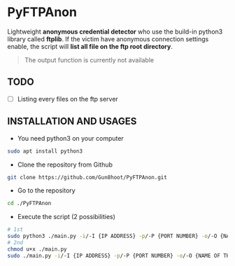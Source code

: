 # PyFTPAnon
Lightweight **anonymous credential detector** who use the build-in python3 library called **ftplib**. If the victim have anonymous connection settings enable, the script will **list all file on the ftp root directory**.
> The output function is currently not available
## TODO
- [  ] Listing every files on the ftp server
## INSTALLATION AND USAGES
- You need python3 on your computer 
```bash
sudo apt install python3 
```
- Clone the repository from Github
```bash
git clone https://github.com/Gun8hoot/PyFTPAnon.git
```
- Go to the repository
```bash
cd ./PyFTPAnon
```
- Execute the script (2 possibilities)
```bash
# 1st
sudo python3 ./main.py -i/-I {IP ADDRESS} -p/-P {PORT NUMBER} -o/-O {NAME OF THE OUTPUT FILE}
# 2nd
chmod u+x ./main.py
sudo ./main.py -i/-I {IP ADDRESS} -p/-P {PORT NUMBER} -o/-O {NAME OF THE OUTPUT FILE}
```

 
